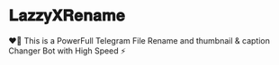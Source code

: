 # 𝐋𝐚𝐳𝐳𝐲𝐗𝐑𝐞𝐧𝐚𝐦𝐞

❤‍🔥 This is a PowerFull Telegram File Rename and thumbnail & caption Changer Bot with High Speed ⚡
